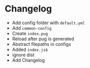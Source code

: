 # Changelog

- Add config folder with `default.yml`
- Add `common-config`
- Create `index.pug`
- Reload after pug is generated
- Abstract filepaths in configs
- Added `index.js`s
- ignore dist
- Add Changelog
